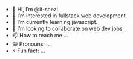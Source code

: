 - 👋 Hi, I’m @it-shezi
- 👀 I’m interested in fullstack web development.
- 🌱 I’m currently learning javascript.
- 💞️ I’m looking to collaborate on web dev jobs
- 📫 How to reach me ...
- 😄 Pronouns: ...
- ⚡ Fun fact: ...

<!---
it-shezi/it-shezi is a ✨ special ✨ repository because its `README.md` (this file) appears on your GitHub profile.
You can click the Preview link to take a look at your changes.
--->
